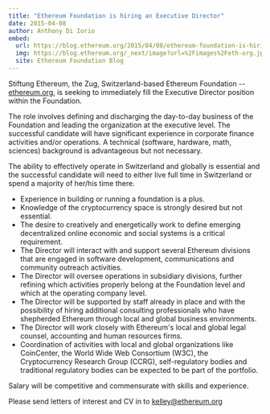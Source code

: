 ```yaml
---
title: "Ethereum Foundation is hiring an Executive Director"
date: 2015-04-08
author: Anthony Di Iorio
embed:
  url: https://blog.ethereum.org/2015/04/08/ethereum-foundation-is-hiring-an-executive-director
  img: https://blog.ethereum.org/_next/image?url=%2Fimages%2Feth-org.jpeg&w=1080&q=75
  site: Ethereum Foundation Blog
---
```


Stiftung Ethereum, the Zug, Switzerland-based Ethereum Foundation --[ethereum.org](https://ethereum.org/), is seeking to immediately fill the Executive Director position within the Foundation.

The role involves defining and discharging the day-to-day business of the Foundation and leading the organization at the executive level. The successful candidate will have significant experience in corporate finance activities and/or operations.  A technical (software, hardware, math, sciences) background is advantageous but not necessary.

The ability to effectively operate in Switzerland and globally is essential and the successful candidate will need to either live full time in Switzerland or spend a majority of her/his time there.

*   Experience in building or running a foundation is a plus.
*   Knowledge of the cryptocurrency space is strongly desired but not essential.
*   The desire to creatively and energetically work to define emerging decentralized online economic and social systems is a critical requirement.
*   The Director will interact with and support several Ethereum divisions that are engaged in software development, communications and community outreach activities.
*   The Director will oversee operations in subsidiary divisions, further refining which activities properly belong at the Foundation level and which at the operating company level.
*   The Director will be supported by staff already in place and with the possibility of hiring additional consulting professionals who have shepherded Ethereum through local and global business environments.
*   The Director will work closely with Ethereum's local and global legal counsel, accounting and human resources firms.
*   Coordination of activities with local and global organizations like CoinCenter, the World Wide Web Consortium (W3C), the Cryptocurrency Research Group (CCRG), self-regulatory bodies and traditional regulatory bodies can be expected to be part of the portfolio.

Salary will be competitive and commensurate with skills and experience.

Please send letters of interest and CV in to [kelley@ethereum.org](mailto:kelley@ethereum.org)
